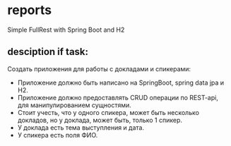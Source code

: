 # reports
Simple FullRest with Spring Boot and H2

## desciption if task:
Создать приложения для работы с докладами и спикерами:
* Приложение должно быть написано на SpringBoot, spring data jpa и H2. 
* Приложение должно предоставлять CRUD операции по REST-api, для манипулированием сущностями. 
* Стоит учесть, что у одного спикера, может быть несколько докладов, но у доклада, может быть, только 1 спикер. 
* У доклада есть тема выступления и дата. 
* У спикера есть поля ФИО.

